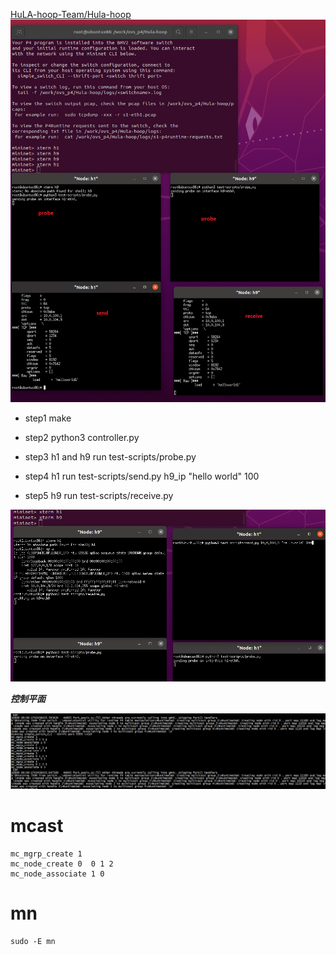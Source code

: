 

[HuLA-hoop-Team/Hula-hoop](https://github.com/HuLA-hoop-Team/Hula-hoop/tree/main)
![images](hula3.png)
+ step1 make   

+ step2   python3 controller.py  

+ step3 h1 and h9 run test-scripts/probe.py    

+ step4  h1 run test-scripts/send.py    h9_ip "hello world" 100

+ step5  h9 run test-scripts/receive.py    

![images](hula4.png)


***控制平面***    


![images](ctrl.png)


# mcast

```
mc_mgrp_create 1 
mc_node_create 0  0 1 2 
mc_node_associate 1 0 
```

# mn


```
sudo -E mn

```